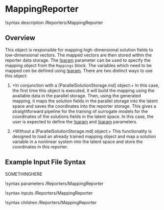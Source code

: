 # MappingReporter

!syntax description /Reporters/MappingReporter

## Overview

This object is responsible for mapping high-dimensional solution fields to low-dimensional
vectors. The mapped vectors are then stored within the reporter data storage. The
[!param](/Reporters/MappingReporter/mapping) parameter can be used to specify the
mapping object from the `Mappings` block. The variables which need to be mapped cen be defined using
[!param](/Reporters/MappingReporter/variables). There are two distinct ways to use this object:

1. +In conjunction with a [ParallelSolutionStorage.md] object:+ In this case, the first time
   this object is executed, it will build the mapping using the available data in the parallel storage.
   Then, using the generated mapping, it maps the solution fields in the parallel storage into the latent space and
   saves the coordinates into the reporter storage. This gives a straightforward pipeline for the training
   of surrogate models for the coordinates of the solutions fields in the latent space. In this case,
   the user is expected to define the [!param](/Reporters/MappingReporter/parallel_storage) and
   [!param](/Reporters/MappingReporter/sampler) parameters.

2. +Without a [ParallelSolutionStorage.md] object:+ This functionality is designed to load an already
   trained mapping object and map a solution variable in a nonlinear system into the latent space and
   store the coordinates in this reporter.


## Example Input File Syntax

SOMETHINGHERE

!syntax parameters /Reporters/MappingReporter

!syntax inputs /Reporters/MappingReporter

!syntax children /Reporters/MappingReporter
